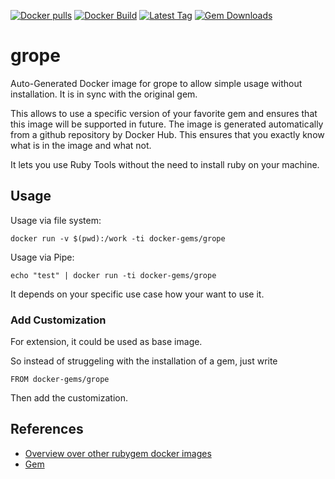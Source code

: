 [![Docker pulls](https://img.shields.io/docker/pulls/rubygem/grope.svg)](https://hub.docker.com/r/rubygem/grope/)
[![Docker Build](https://img.shields.io/docker/automated/rubygem/grope.svg)](https://hub.docker.com/r/rubygem/grope/)
[![Latest Tag](https://img.shields.io/github/tag/docker-rubygem/grope.svg)](https://hub.docker.com/r/rubygem/grope/)
[![Gem Downloads](https://img.shields.io/gem/dt/grope.svg)](https://rubygems.org/gems/grope/)
# grope

Auto-Generated Docker image for grope to allow simple usage without installation.
It is in sync with the original gem.

This allows to use a specific version of your favorite gem and ensures that this image will be supported in future.
The image is generated automatically from a github repository by Docker Hub.
This ensures that you exactly know what is in the image and what not.

It lets you use Ruby Tools without the need to install ruby on your machine.

## Usage

Usage via file system:

`docker run -v $(pwd):/work -ti docker-gems/grope`

Usage via Pipe:

`echo "test" | docker run -ti docker-gems/grope`

It depends on your specific use case how your want to use it.

### Add Customization

For extension, it could be used as base image.

So instead of struggeling with the installation of a gem, just write

`FROM docker-gems/grope`

Then add the customization.

## References

 - [Overview over other rubygem docker images](https://github.com/thinkbot/docker-rubygem)
 - [Gem](https://rubygems.org/gems/grope/)
